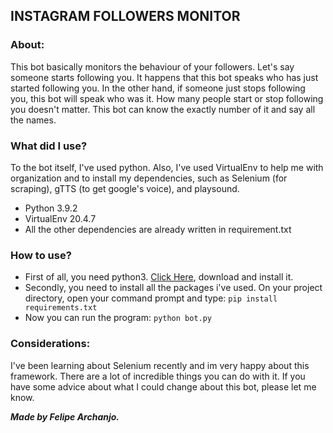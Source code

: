## INSTAGRAM FOLLOWERS MONITOR

### About:

This bot basically monitors the behaviour of your followers.
Let's say someone starts following you. It happens that this bot
speaks who has just started following you. In the other hand,
if someone just stops following you, this bot will speak who was it.
How many people start or stop following you doesn't matter. This
bot can know the exactly number of it and say all the names.

### What did I use?

To the bot itself, I've used python. Also, I've used VirtualEnv to
help me with organization and to install my dependencies, such as
Selenium (for scraping), gTTS (to get google's voice), and playsound.

- Python 3.9.2
- VirtualEnv 20.4.7
- All the other dependencies are already written in requirement.txt

### How to use?

- First of all, you need python3. [Click Here](https://www.python.org),
  download and install it.
- Secondly, you need to install all the packages i've used. On your project directory, open your command prompt and type:
  `pip install requirements.txt`
- Now you can run the program: `python bot.py`

### Considerations:

I've been learning about Selenium recently and im very happy about
this framework. There are a lot of incredible things you can do
with it.
If you have some advice about what I could change about this
bot, please let me know.

***Made by Felipe Archanjo.***
